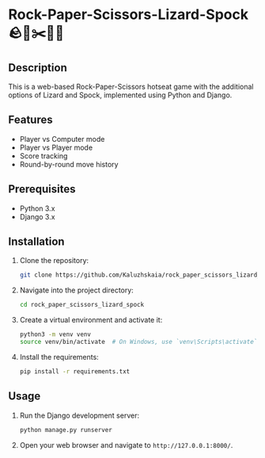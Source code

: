 # Rock-Paper-Scissors-Lizard-Spock 🪨📄✂️🦎🖖

## Description
This is a web-based Rock-Paper-Scissors hotseat game with the additional options of Lizard and Spock, implemented using Python and Django.

## Features
- Player vs Computer mode
- Player vs Player mode
- Score tracking
- Round-by-round move history

## Prerequisites
- Python 3.x
- Django 3.x

## Installation
1. Clone the repository:
    ```bash
    git clone https://github.com/Kaluzhskaia/rock_paper_scissors_lizard_spock.git
    ```
2. Navigate into the project directory:
    ```bash
    cd rock_paper_scissors_lizard_spock
    ```
3. Create a virtual environment and activate it:
    ```bash
    python3 -m venv venv
    source venv/bin/activate  # On Windows, use `venv\Scripts\activate`
    ```
4. Install the requirements:
    ```bash
    pip install -r requirements.txt
    ```

## Usage
1. Run the Django development server:
    ```bash
    python manage.py runserver
    ```
2. Open your web browser and navigate to `http://127.0.0.1:8000/`.

